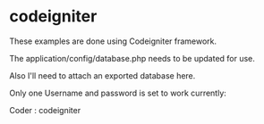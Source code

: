 codeigniter
===========

These examples are done using Codeigniter framework.

The application/config/database.php needs to be updated for use.

Also I'll need to attach an exported database here.

Only one Username and password is set to work currently:

Coder : codeigniter
